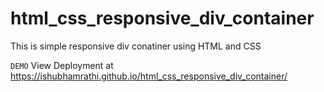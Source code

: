 # html_css_responsive_div_container
This is simple responsive div conatiner using HTML and CSS

`DEMO`
View Deployment at https://ishubhamrathi.github.io/html_css_responsive_div_container/
